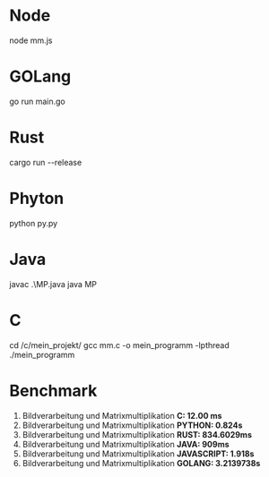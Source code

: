 # Node

node mm.js

# GOLang

go run main.go

# Rust

cargo run --release

# Phyton

python py.py

# Java

javac .\MP.java
java MP

# C

cd /c/mein_projekt/
gcc mm.c -o mein_programm -lpthread
./mein_programm

# Benchmark

1. Bildverarbeitung und Matrixmultiplikation <b>C: 12.00 ms</b>
2. Bildverarbeitung und Matrixmultiplikation <b>PYTHON: 0.824s</b>
3. Bildverarbeitung und Matrixmultiplikation <b>RUST: 834.6029ms</b>
4. Bildverarbeitung und Matrixmultiplikation <b>JAVA: 909ms</b>
5. Bildverarbeitung und Matrixmultiplikation <b>JAVASCRIPT: 1.918s</b>
6. Bildverarbeitung und Matrixmultiplikation <b>GOLANG: 3.2139738s</b>
